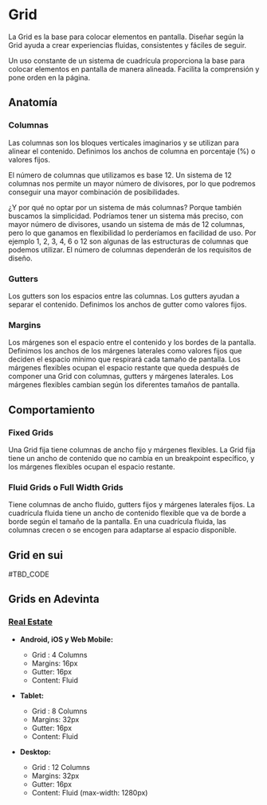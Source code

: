 # Grid

La Grid es la base para colocar elementos en pantalla. Diseñar según la Grid ayuda a crear experiencias fluidas, consistentes y fáciles de seguir.

Un uso constante de un sistema de cuadrícula proporciona la base para colocar elementos en pantalla de manera alineada. Facilita la comprensión y pone orden en la página.


## Anatomía

### Columnas
Las columnas son los bloques verticales imaginarios y se utilizan para alinear el contenido. Definimos los anchos de columna en porcentaje (%) o valores fijos.

El número de columnas que utilizamos es base 12. Un sistema de 12 columnas nos permite un mayor número de divisores, por lo que podremos conseguir una mayor combinación de posibilidades.

¿Y por qué no optar por un sistema de más columnas? Porque también buscamos la simplicidad. Podríamos tener un sistema más preciso, con mayor número de divisores, usando un sistema de más de 12 columnas, pero lo que ganamos en flexibilidad lo perderíamos en facilidad de uso.
Por ejemplo 1, 2, 3, 4, 6 o 12 son algunas de las estructuras de columnas que podemos utilizar. El número de columnas dependerán de los requisitos de diseño.

### Gutters
Los gutters son los espacios entre las columnas. Los gutters ayudan a separar el contenido. Definimos los anchos de gutter como valores fijos.

### Margins
Los márgenes son el espacio entre el contenido y los bordes de la pantalla. Definimos los anchos de los márgenes laterales como valores fijos que deciden el espacio mínimo que respirará cada tamaño de pantalla. Los márgenes flexibles ocupan el espacio restante que queda después de componer una Grid con columnas, gutters y márgenes laterales. Los márgenes flexibles cambian según los diferentes tamaños de pantalla.

## Comportamiento

### Fixed Grids
Una Grid fija tiene columnas de ancho fijo y márgenes flexibles. La Grid fija tiene un ancho de contenido que no cambia en un breakpoint específico, y los márgenes flexibles ocupan el espacio restante.

### Fluid Grids o Full Width Grids
Tiene columnas de ancho fluido, gutters fijos y márgenes laterales fijos. La cuadrícula fluida tiene un ancho de contenido flexible que va de borde a borde según el tamaño de la pantalla. En una cuadrícula fluida, las columnas crecen o se encogen para adaptarse al espacio disponible.


## Grid en sui

\#TBD_CODE

## Grids en Adevinta

### [Real Estate](https://www.figma.com/file/WiMaTLdzoiiKFPITd3ymbC/?node-id=123%3A1620)

- **Android, iOS y Web Mobile:**
    - Grid : 4 Columns
    - Margins: 16px
    - Gutter: 16px
    - Content: Fluid

- **Tablet:**
    - Grid : 8 Columns
    - Margins: 32px
    - Gutter: 16px
    - Content: Fluid

- **Desktop:**
    - Grid : 12 Columns
    - Margins: 32px
    - Gutter: 16px
    - Content: Fluid (max-width: 1280px)
